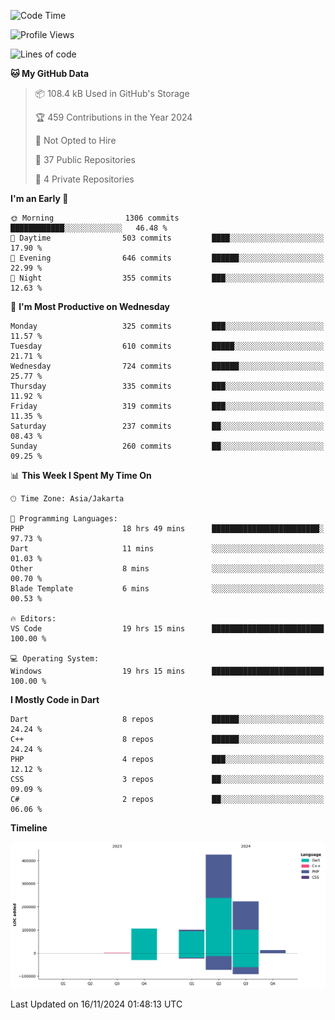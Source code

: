 <!--START_SECTION:waka-->
![Code Time](http://img.shields.io/badge/Code%20Time-281%20hrs%2035%20mins-blue)

![Profile Views](http://img.shields.io/badge/Profile%20Views-1-blue)

![Lines of code](https://img.shields.io/badge/From%20Hello%20World%20I%27ve%20Written-867.6%20thousand%20lines%20of%20code-blue)

**🐱 My GitHub Data** 

> 📦 108.4 kB Used in GitHub's Storage 
 > 
> 🏆 459 Contributions in the Year 2024
 > 
> 🚫 Not Opted to Hire
 > 
> 📜 37 Public Repositories 
 > 
> 🔑 4 Private Repositories 
 > 
**I'm an Early 🐤** 

```text
🌞 Morning                1306 commits        ████████████░░░░░░░░░░░░░   46.48 % 
🌆 Daytime                503 commits         ████░░░░░░░░░░░░░░░░░░░░░   17.90 % 
🌃 Evening                646 commits         ██████░░░░░░░░░░░░░░░░░░░   22.99 % 
🌙 Night                  355 commits         ███░░░░░░░░░░░░░░░░░░░░░░   12.63 % 
```
📅 **I'm Most Productive on Wednesday** 

```text
Monday                   325 commits         ███░░░░░░░░░░░░░░░░░░░░░░   11.57 % 
Tuesday                  610 commits         █████░░░░░░░░░░░░░░░░░░░░   21.71 % 
Wednesday                724 commits         ██████░░░░░░░░░░░░░░░░░░░   25.77 % 
Thursday                 335 commits         ███░░░░░░░░░░░░░░░░░░░░░░   11.92 % 
Friday                   319 commits         ███░░░░░░░░░░░░░░░░░░░░░░   11.35 % 
Saturday                 237 commits         ██░░░░░░░░░░░░░░░░░░░░░░░   08.43 % 
Sunday                   260 commits         ██░░░░░░░░░░░░░░░░░░░░░░░   09.25 % 
```


📊 **This Week I Spent My Time On** 

```text
🕑︎ Time Zone: Asia/Jakarta

💬 Programming Languages: 
PHP                      18 hrs 49 mins      ████████████████████████░   97.73 % 
Dart                     11 mins             ░░░░░░░░░░░░░░░░░░░░░░░░░   01.03 % 
Other                    8 mins              ░░░░░░░░░░░░░░░░░░░░░░░░░   00.70 % 
Blade Template           6 mins              ░░░░░░░░░░░░░░░░░░░░░░░░░   00.53 % 

🔥 Editors: 
VS Code                  19 hrs 15 mins      █████████████████████████   100.00 % 

💻 Operating System: 
Windows                  19 hrs 15 mins      █████████████████████████   100.00 % 
```

**I Mostly Code in Dart** 

```text
Dart                     8 repos             ██████░░░░░░░░░░░░░░░░░░░   24.24 % 
C++                      8 repos             ██████░░░░░░░░░░░░░░░░░░░   24.24 % 
PHP                      4 repos             ███░░░░░░░░░░░░░░░░░░░░░░   12.12 % 
CSS                      3 repos             ██░░░░░░░░░░░░░░░░░░░░░░░   09.09 % 
C#                       2 repos             ██░░░░░░░░░░░░░░░░░░░░░░░   06.06 % 
```



**Timeline**

![Lines of Code chart](https://raw.githubusercontent.com/PradiptaAhmad/PradiptaAhmad/main/assets/bar_graph.png)


 Last Updated on 16/11/2024 01:48:13 UTC
<!--END_SECTION:waka-->
